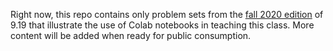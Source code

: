 Right now, this repo contains only problem sets from the [fall 2020 edition](http://www.mit.edu/~rplevy/teaching/2020fall/9.19/) of 9.19 that illustrate the use of Colab notebooks in teaching this class. More content will be added when ready for public consumption.

